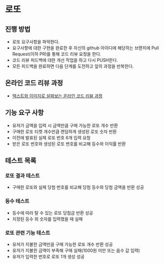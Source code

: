# 로또
## 진행 방법
* 로또 요구사항을 파악한다.
* 요구사항에 대한 구현을 완료한 후 자신의 github 아이디에 해당하는 브랜치에 Pull Request(이하 PR)를 통해 코드 리뷰 요청을 한다.
* 코드 리뷰 피드백에 대한 개선 작업을 하고 다시 PUSH한다.
* 모든 피드백을 완료하면 다음 단계를 도전하고 앞의 과정을 반복한다.

## 온라인 코드 리뷰 과정
* [텍스트와 이미지로 살펴보는 온라인 코드 리뷰 과정](https://github.com/next-step/nextstep-docs/tree/master/codereview)

## 기능 요구 사항
* 유저가 금액을 입력 시 금액만큼 구매 가능한 로또 개수 반환
* 구매한 로또 티켓 개수만큼 랜덤하게 생성된 로또 숫자 반환
* 이전에 발표된 실제 로또 번호 6개 입력 요청
* 받은 로또 번호와 생성된 로또 번호를 비교해 등수와 이익률 반환

## 테스트 목록
### 로또 결과 테스트
* 구매한 로또와 실제 당첨 번호를 비교해 당첨 등수와 당첨 금액을 반환 성공

### 등수 테스트
* 등수에 따라 탈 수 있는 로또 당첨금 반환 성공
* 지정된 등수 외 숫자를 입력했을 때 실패

### 로또 관련 기능 테스트
* 유저가 지불한 금액만큼 구매 가능한 로또 개수 반환 성공
* 유저가 지불한 금액이 부족해 구매 실패(1000원 미만 또는 음수 값 입력)
* 유저가 입력한 번호로 로또 1개 생성 성공
